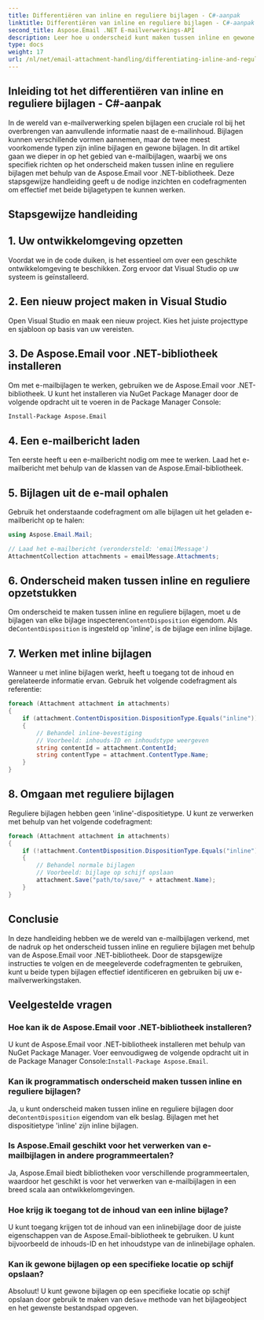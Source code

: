 ```yaml
---
title: Differentiëren van inline en reguliere bijlagen - C#-aanpak
linktitle: Differentiëren van inline en reguliere bijlagen - C#-aanpak
second_title: Aspose.Email .NET E-mailverwerkings-API
description: Leer hoe u onderscheid kunt maken tussen inline en gewone e-mailbijlagen met behulp van Aspose.Email voor .NET. Uitgebreide handleiding met codevoorbeelden.
type: docs
weight: 17
url: /nl/net/email-attachment-handling/differentiating-inline-and-regular-attachments-csharp-approach/
---
```


## Inleiding tot het differentiëren van inline en reguliere bijlagen - C#-aanpak

In de wereld van e-mailverwerking spelen bijlagen een cruciale rol bij het overbrengen van aanvullende informatie naast de e-mailinhoud. Bijlagen kunnen verschillende vormen aannemen, maar de twee meest voorkomende typen zijn inline bijlagen en gewone bijlagen. In dit artikel gaan we dieper in op het gebied van e-mailbijlagen, waarbij we ons specifiek richten op het onderscheid maken tussen inline en reguliere bijlagen met behulp van de Aspose.Email voor .NET-bibliotheek. Deze stapsgewijze handleiding geeft u de nodige inzichten en codefragmenten om effectief met beide bijlagetypen te kunnen werken.

## Stapsgewijze handleiding

## 1. Uw ontwikkelomgeving opzetten

Voordat we in de code duiken, is het essentieel om over een geschikte ontwikkelomgeving te beschikken. Zorg ervoor dat Visual Studio op uw systeem is geïnstalleerd.

## 2. Een nieuw project maken in Visual Studio

Open Visual Studio en maak een nieuw project. Kies het juiste projecttype en sjabloon op basis van uw vereisten.

## 3. De Aspose.Email voor .NET-bibliotheek installeren

Om met e-mailbijlagen te werken, gebruiken we de Aspose.Email voor .NET-bibliotheek. U kunt het installeren via NuGet Package Manager door de volgende opdracht uit te voeren in de Package Manager Console:

```bash
Install-Package Aspose.Email
```

## 4. Een e-mailbericht laden

Ten eerste heeft u een e-mailbericht nodig om mee te werken. Laad het e-mailbericht met behulp van de klassen van de Aspose.Email-bibliotheek.

## 5. Bijlagen uit de e-mail ophalen

Gebruik het onderstaande codefragment om alle bijlagen uit het geladen e-mailbericht op te halen:

```csharp
using Aspose.Email.Mail;

// Laad het e-mailbericht (verondersteld: 'emailMessage')
AttachmentCollection attachments = emailMessage.Attachments;
```

## 6. Onderscheid maken tussen inline en reguliere opzetstukken

Om onderscheid te maken tussen inline en reguliere bijlagen, moet u de bijlagen van elke bijlage inspecteren`ContentDisposition` eigendom. Als de`ContentDisposition` is ingesteld op 'inline', is de bijlage een inline bijlage.

## 7. Werken met inline bijlagen

Wanneer u met inline bijlagen werkt, heeft u toegang tot de inhoud en gerelateerde informatie ervan. Gebruik het volgende codefragment als referentie:

```csharp
foreach (Attachment attachment in attachments)
{
    if (attachment.ContentDisposition.DispositionType.Equals("inline"))
    {
        // Behandel inline-bevestiging
        // Voorbeeld: inhouds-ID en inhoudstype weergeven
        string contentId = attachment.ContentId;
        string contentType = attachment.ContentType.Name;
    }
}
```

## 8. Omgaan met reguliere bijlagen

Reguliere bijlagen hebben geen 'inline'-dispositietype. U kunt ze verwerken met behulp van het volgende codefragment:

```csharp
foreach (Attachment attachment in attachments)
{
    if (!attachment.ContentDisposition.DispositionType.Equals("inline"))
    {
        // Behandel normale bijlagen
        // Voorbeeld: bijlage op schijf opslaan
        attachment.Save("path/to/save/" + attachment.Name);
    }
}
```

## Conclusie

In deze handleiding hebben we de wereld van e-mailbijlagen verkend, met de nadruk op het onderscheid tussen inline en reguliere bijlagen met behulp van de Aspose.Email voor .NET-bibliotheek. Door de stapsgewijze instructies te volgen en de meegeleverde codefragmenten te gebruiken, kunt u beide typen bijlagen effectief identificeren en gebruiken bij uw e-mailverwerkingstaken.

## Veelgestelde vragen

### Hoe kan ik de Aspose.Email voor .NET-bibliotheek installeren?

 U kunt de Aspose.Email voor .NET-bibliotheek installeren met behulp van NuGet Package Manager. Voer eenvoudigweg de volgende opdracht uit in de Package Manager Console:`Install-Package Aspose.Email`.

### Kan ik programmatisch onderscheid maken tussen inline en reguliere bijlagen?

 Ja, u kunt onderscheid maken tussen inline en reguliere bijlagen door de`ContentDisposition` eigendom van elk beslag. Bijlagen met het dispositietype 'inline' zijn inline bijlagen.

### Is Aspose.Email geschikt voor het verwerken van e-mailbijlagen in andere programmeertalen?

Ja, Aspose.Email biedt bibliotheken voor verschillende programmeertalen, waardoor het geschikt is voor het verwerken van e-mailbijlagen in een breed scala aan ontwikkelomgevingen.

### Hoe krijg ik toegang tot de inhoud van een inline bijlage?

U kunt toegang krijgen tot de inhoud van een inlinebijlage door de juiste eigenschappen van de Aspose.Email-bibliotheek te gebruiken. U kunt bijvoorbeeld de inhouds-ID en het inhoudstype van de inlinebijlage ophalen.

### Kan ik gewone bijlagen op een specifieke locatie op schijf opslaan?

 Absoluut! U kunt gewone bijlagen op een specifieke locatie op schijf opslaan door gebruik te maken van de`Save` methode van het bijlageobject en het gewenste bestandspad opgeven.